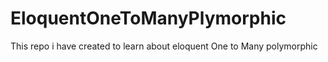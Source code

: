 # EloquentOneToManyPlymorphic
This repo i have created to learn about eloquent One to Many polymorphic
